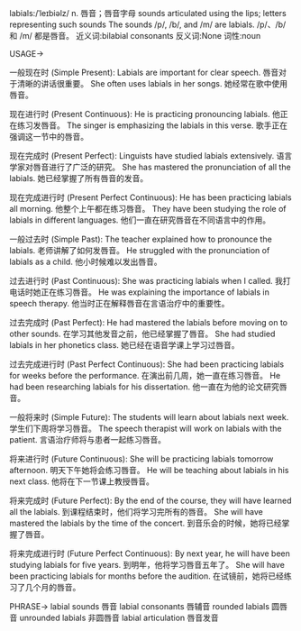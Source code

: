 labials:/ˈleɪbiəlz/
n.
唇音；唇音字母
sounds articulated using the lips; letters representing such sounds
The sounds /p/, /b/, and /m/ are labials. /p/、/b/ 和 /m/ 都是唇音。
近义词:bilabial consonants
反义词:None
词性:noun


USAGE->

一般现在时 (Simple Present):
Labials are important for clear speech. 唇音对于清晰的讲话很重要。
She often uses labials in her songs. 她经常在歌中使用唇音。

现在进行时 (Present Continuous):
He is practicing pronouncing labials. 他正在练习发唇音。
The singer is emphasizing the labials in this verse. 歌手正在强调这一节中的唇音。

现在完成时 (Present Perfect):
Linguists have studied labials extensively. 语言学家对唇音进行了广泛的研究。
She has mastered the pronunciation of all the labials. 她已经掌握了所有唇音的发音。


现在完成进行时 (Present Perfect Continuous):
He has been practicing labials all morning. 他整个上午都在练习唇音。
They have been studying the role of labials in different languages. 他们一直在研究唇音在不同语言中的作用。


一般过去时 (Simple Past):
The teacher explained how to pronounce the labials. 老师讲解了如何发唇音。
He struggled with the pronunciation of labials as a child. 他小时候难以发出唇音。


过去进行时 (Past Continuous):
She was practicing labials when I called. 我打电话时她正在练习唇音。
He was explaining the importance of labials in speech therapy. 他当时正在解释唇音在言语治疗中的重要性。


过去完成时 (Past Perfect):
He had mastered the labials before moving on to other sounds. 在学习其他发音之前，他已经掌握了唇音。
She had studied labials in her phonetics class. 她已经在语音学课上学习过唇音。


过去完成进行时 (Past Perfect Continuous):
She had been practicing labials for weeks before the performance. 在演出前几周，她一直在练习唇音。
He had been researching labials for his dissertation. 他一直在为他的论文研究唇音。

一般将来时 (Simple Future):
The students will learn about labials next week. 学生们下周将学习唇音。
The speech therapist will work on labials with the patient. 言语治疗师将与患者一起练习唇音。

将来进行时 (Future Continuous):
She will be practicing labials tomorrow afternoon. 明天下午她将会练习唇音。
He will be teaching about labials in his next class. 他将在下一节课上教授唇音。

将来完成时 (Future Perfect):
By the end of the course, they will have learned all the labials. 到课程结束时，他们将学习完所有的唇音。
She will have mastered the labials by the time of the concert. 到音乐会的时候，她将已经掌握了唇音。


将来完成进行时 (Future Perfect Continuous):
By next year, he will have been studying labials for five years. 到明年，他将学习唇音五年了。
She will have been practicing labials for months before the audition. 在试镜前，她将已经练习了几个月的唇音。


PHRASE->
labial sounds 唇音
labial consonants 唇辅音
rounded labials 圆唇音
unrounded labials 非圆唇音
labial articulation 唇音发音
